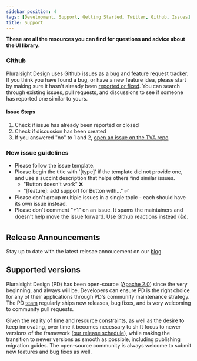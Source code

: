 ```yaml
---
sidebar_position: 4
tags: [Development, Support, Getting Started, Twitter, Github, Issues]
title: Support
---
```


<strong>
  <p className="page-subheadline" markdown="1">
    These are all the resources you can find for questions and advice about the UI library.
  </p>
</strong>

### Github

Pluralsight Design uses Github issues as a bug and feature request tracker. If you think you have found a bug, or have a new feature idea, please start by making sure it hasn't already been [reported or fixed](https://github.com/pluralsight/tva/issues?q=is%3Aissue+is%3Aclosed). You can search through existing issues, pull requests, and discussions to see if someone has reported one similar to yours.

#### Issue Steps

1. Check if issue has already been reported or closed
2. Check if discussion has been created
3. If you answered "no" to 1 and 2, [open an issue on the TVA repo](https://github.com/pluralsight/tva/issues/new/choose)

### New issue guidelines

- Please follow the issue template.
- Please begin the title with '[type]' if the template did not provide one, and use a succint description that helps others find similar issues.
  - "Button doesn't work" :x:
  - "[feature]: add support for Button with..." :white_check_mark:
- Please don't group multiple issues in a single topic - each should have its own issue instead.
- Please don't comment "+1" on an issue. It spams the maintainers and doesn't help move the issue forward. Use Github reactions instead (:thumbsup:).

## Release Announcements

Stay up to date with the latest relesae annoucement on our [blog](/blog).

## Supported versions

Pluralsight Design (PD) has been open-source ([Apache 2.0](https://github.com/pluralsight/tva/blob/main/LICENSE)) since the very beginning, and always will be. Developers can ensure PD is the right choice for any of their applications through PD's community maintenance strategy. The PD [team](../../team.md) regularly ships new releases, bug fixes, and is very welcoming to community pull requests.

Given the reality of time and resource constraints, as well as the desire to keep innovating, over time it becomes necessary to shift focus to newer versions of the framework ([our release schedule](../discover-more/roadmap.md)), while making the transition to newer versions as smooth as possible, including publishing migration guides. The open-source community is always welcome to submit new features and bug fixes as well.
